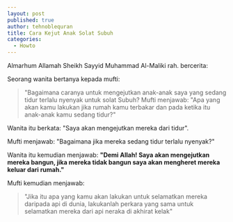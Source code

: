 ```yaml
---
layout: post
published: true
author: tehnoblequran
title: Cara Kejut Anak Solat Subuh
categories:
  - Howto
---
```

Almarhum Allamah Sheikh Sayyid Muhammad Al-Maliki rah. bercerita:

Seorang wanita bertanya kepada mufti: 
> "Bagaimana caranya untuk mengejutkan anak-anak saya yang sedang tidur terlalu nyenyak untuk solat Subuh?
Mufti menjawab: "Apa yang akan kamu lakukan jika rumah kamu terbakar dan pada ketika itu anak-anak kamu sedang tidur?" 

Wanita itu berkata: "Saya akan mengejutkan mereka dari tidur".

Mufti menjawab: "Bagaimana jika mereka sedang tidur terlalu nyenyak?"

Wanita itu kemudian menjawab: **"Demi Allah! Saya akan mengejutkan mereka bangun, jika mereka tidak bangun saya akan mengheret mereka keluar dari rumah."**

Mufti kemudian menjawab: 
> "Jika itu apa yang kamu akan lakukan untuk selamatkan mereka daripada api di dunia, lakukanlah perkara yang sama untuk selamatkan mereka dari api neraka di akhirat kelak"